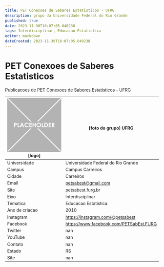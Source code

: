 ```yaml
---
title: PET Conexoes de Saberes Estatisticos - UFRG
description: grupo da Universidade Federal do Rio Grande
published: true
date: 2023-11-30T16:07:05.040238
tags: Interdisciplinar, Educacao Estatistica
editor: markdown
dateCreated: 2023-11-30T16:07:05.040238
---
```


# PET Conexoes de Saberes Estatisticos

[Publicacoes de PET Conexoes de Saberes Estatisticos - UFRG](/atividade/25PETConexoesdeSaberesEstatisticosUFRG/feed.md)

| ![placeholder.png](/placeholder.png) [logo] | [foto do grupo] UFRG         |
| ------------------------------------------- | ------------------------------------------------- |
| Universidade                                | Universidade Federal do Rio Grande      |
| Campus                                      | Campus Carreiros            |
| Cidade                                      | Carreiros             |
| Email                                       | petsabest@gmail.com             |
| Site                                        | petsabest.furg.br              |
| Eixo                                        | Interdisciplinar              |
| Tematica                                    | Educacao Estatistica          |
| Ano de criacao                              | 2010        |
| Instagram                                   | https://instagram.com/@petsabest         |
| Facebook                                    | https://www.facebook.com/PETSabEst.FURG          |
| Twitter                                     | nan           |
| YouTube                                     | nan           |
| Contato                                     | nan         |
| Estado                                      |  RS            |
| Site                                        | nan |

